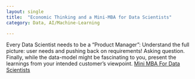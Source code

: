 ```yaml
---
layout: single
title:  "Economic Thinking and a Mini-MBA for Data Scientists"
category: Data, AI/Machine-Learning

---
```

Every Data Scientist needs to be a “Product Manager”: Understand the full picture: user needs and pushing back on requirements! Asking question. Finally, while the data-model might be fascinating to you, present the learnings from your intended customer’s viewpoint. 
[Mini MBA For Data Scientists](https://podcasts.apple.com/np/podcast/economic-thinking-and-a-must-listen-mini-mba-for/id1584430381?i=1000547821169)
